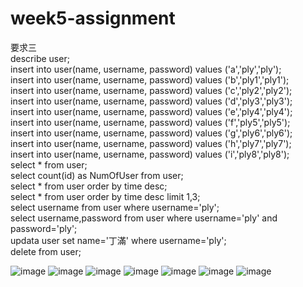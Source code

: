 # week5-assignment  
要求三  
describe user;  
insert into user(name, username, password) values ('a','ply','ply');  
insert into user(name, username, password) values ('b','ply1','ply1');  
insert into user(name, username, password) values ('c','ply2','ply2');  
insert into user(name, username, password) values ('d','ply3','ply3');  
insert into user(name, username, password) values ('e','ply4','ply4');  
insert into user(name, username, password) values ('f','ply5','ply5');  
insert into user(name, username, password) values ('g','ply6','ply6');  
insert into user(name, username, password) values ('h','ply7','ply7');  
insert into user(name, username, password) values ('i','ply8','ply8');  
select * from user;  
select count(id) as NumOfUser from user;  
select * from user order by time desc;  
select * from user order by time desc limit 1,3;  
select username from user where username='ply';  
select username,password from user where username='ply' and password='ply';   
updata user set name='丁滿' where username='ply';  
delete from user;  

![image](https://chan-yang2020.github.io/week5-assignment/describe_table.png)
![image](https://chan-yang2020.github.io/week5-assignment/database&table.png)
![image](https://chan-yang2020.github.io/week5-assignment/insert.png)
![image](https://chan-yang2020.github.io/week5-assignment/count&order.png)
![image](https://chan-yang2020.github.io/week5-assignment/order_limit.png) 
![image](https://chan-yang2020.github.io/week5-assignment/select_username.png)
![image](https://chan-yang2020.github.io/week5-assignment/update&delete.png)

